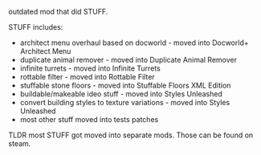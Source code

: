 outdated mod that did STUFF. 

STUFF includes:
- architect menu overhaul based on docworld - moved into Docworld+ Architect Menu
- duplicate animal remover - moved into Duplicate Animal Remover
- infinite turrets - moved into Infinite Turrets
- rottable filter - moved into Rottable Filter
- stuffable stone floors - moved into Stuffable Floors XML Edition
- buildable/makeable ideo stuff - moved into Styles Unleashed
- convert building styles to texture variations - moved into Styles Unleashed
- most other stuff moved into tests patches

TLDR most STUFF got moved into separate mods. Those can be found on steam.
